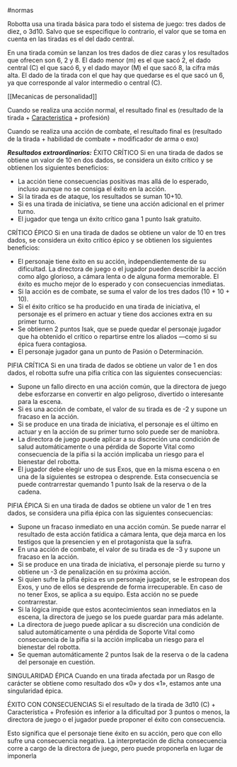 #normas

Robotta usa una tirada básica para todo el sistema de juego: tres dados de diez, o 3d10. Salvo que se especifique lo contrario, el valor que se toma en cuenta en las tiradas es el del dado central.

En una tirada común se lanzan los tres dados de diez caras y los resultados que ofrecen son 6, 2 y 8. El dado menor (m) es el que sacó 2, el dado central (C) el que sacó 6, y el dado mayor (M) el que sacó 8, la cifra más alta. El dado de la tirada con el que hay que quedarse es el que sacó un 6, ya que corresponde al valor intermedio o central (C).

[[Mecanicas de personalidad]]

Cuando se realiza una acción normal, el resultado final es (resultado de la tirada + [Caracteristica](Caracteristicas) + profesión)

Cuando se realiza una acción de combate, el resultado final es (resultado de la tirada + habilidad de combate + modificador de arma o exo)

***Resultados extraordinarios:***
ÉXITO CRÍTICO 
Si en una tirada de dados se obtiene un valor de 10 en dos dados, se considera un éxito crítico y se obtienen los siguientes beneficios:
- La acción tiene consecuencias positivas mas allá de lo esperado, incluso aunque no se consiga el éxito en la acción.
- Si la tirada es de ataque, los resultados se suman 10+10. 
- Si es una tirada de iniciativa, se tiene una acción adicional en el primer turno.
- El jugador que tenga un éxito crítico gana 1 punto Isak gratuito.

CRÍTICO ÉPICO
Si en una tirada de dados se obtiene un valor de 10 en tres dados, se considera un éxito crítico épico y se obtienen los siguientes beneficios:

- El personaje tiene éxito en su acción, independientemente de su dificultad. La directora de juego o el jugador pueden describir la acción como algo glorioso, a cámara lenta o de alguna forma memorable. El éxito es mucho mejor de lo esperado y con consecuencias inmediatas.
- Si la acción es de combate, se suma el valor de los tres dados (10 + 10 + 10).
- Si el éxito crítico se ha producido en una tirada de iniciativa, el personaje es el primero en actuar y tiene dos acciones extra en su primer turno.
- Se obtienen 2 puntos Isak, que se puede quedar el personaje jugador que ha obtenido el crítico o repartirse entre los aliados —como si su épica fuera contagiosa.
- El personaje jugador gana un punto de Pasión o Determinación.

PIFIA CRÍTICA
Si en una tirada de dados se obtiene un valor de 1 en dos dados, el robotta sufre una pifia crítica con las siguientes consecuencias:
- Supone un fallo directo en una acción común, que la directora de juego debe esforzarse en convertir en algo peligroso, divertido o interesante para la escena.
- Si es una acción de combate, el valor de su tirada es de -2 y supone un fracaso en la acción.
-  Si se produce en una tirada de iniciativa, el personaje es el último en actuar y en la acción de su primer turno solo puede ser de maniobra.
- La directora de juego puede aplicar a su discreción una condición de salud automáticamente o una pérdida de Soporte Vital como consecuencia de la pifia si la acción implicaba un riesgo para el bienestar del robotta.
- El jugador debe elegir uno de sus Exos, que en la misma escena o en una de la siguientes se estropea o desprende. Esta consecuencia se puede contrarrestar quemando 1 punto Isak de la reserva o de la cadena.

PIFIA ÉPICA
Si en una tirada de dados se obtiene un valor de 1 en tres dados, se considera una pifia épica con las siguientes consecuencias:
- Supone un fracaso inmediato en una acción común. Se puede narrar el resultado de esta acción fatídica a cámara lenta, que deja marca en los testigos que la presencien y en el protagonista que la sufra.
- En una acción de combate, el valor de su tirada es de -3 y supone un fracaso en la acción.
- Si se produce en una tirada de iniciativa, el personaje pierde su turno y obtiene un -3 de penalización en su próxima acción.
- Si quien sufre la pifia épica es un personaje jugador, se le estropean dos Exos, y uno de ellos se desprende de forma irrecuperable. En caso de no tener Exos, se aplica a su equipo. Esta acción no se puede contrarrestar.
- Si la lógica impide que estos acontecimientos sean inmediatos en la escena, la directora de juego se los puede guardar para más adelante.
- La directora de juego puede aplicar a su discreción una condición de salud automáticamente o una pérdida de Soporte Vital como consecuencia de la pifia si la acción implicaba un riesgo para el bienestar del robotta.
- Se queman automáticamente 2 puntos Isak de la reserva o de la cadena del personaje en cuestión.

SINGULARIDAD ÉPICA
Cuando en una tirada afectada por un Rasgo de carácter se obtiene como resultado dos «0» y dos «1», estamos ante una singularidad épica.

ÉXITO CON CONSECUENCIAS
Si el resultado de la tirada de 3d10 (C) + Característica + Profesión es inferior a la dificultad por 3 puntos o menos, la directora de juego o el jugador puede proponer el éxito con consecuencia.

Esto significa que el personaje tiene éxito en su acción, pero que con ello sufre una consecuencia negativa. La interpretación de dicha consecuencia corre a cargo de la directora de juego, pero puede proponerla en lugar de imponerla